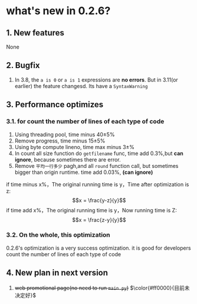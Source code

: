 # what's new in 0.2.6?
## 1. New features
None
## 2. Bugfix
1. In 3.8, the `a is 0` or `a is 1` expressions are **no errors**. But in 3.11(or earlier) the feature changesd. Its have a `SyntaxWarning`
## 3. Performance optimizes
### 3.1. for count the number of lines of each type of code
1) Using threading pool, time minus 40±5%
2) Remove progress, time minus 15±5%
3) Using byte compute lineno, time max minus 3±%
4) In count all size function do `getfilename` func, time add 0.3%,but **can ignore**, because sometimes there are error.
5) Remove `平均一行多少` pagh,and all `round` function call, but sometimes bigger than origin runtime. time add 0.03%, **(can ignore)**

if time minus x%，The original running time is y，Time after optimization is z:
$$x = \frac{y-z}{y}$$
if time add x%，The original running time is y，Now running time is Z:
$$x = \frac{z-y}{y}$$
### 3.2. On the whole, this optimization
0.2.6's optimization is a very success optimization. it is good for developers count the number of lines of each type of code
## 4. New plan in next version
1. ~~web promotional page(no need to run `main.py`)~~
$\color{#ff0000}{目前未决定好}$